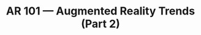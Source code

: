 ---
title: AR 101 — Augmented Reality Trends (Part 2)
tags: [Augmented Reality - AR]
# style : fill, border
style: 
color: 
description: The development of Augmented Reality systems can be divided into two trends, Trend horizontal or AR applications, and trend vertical or AR techniques.
external_url: https://arvrjourney.com/ar-101-augmented-reality-trends-part-2-9c5f86ca0de1
---